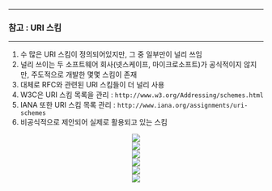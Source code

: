 -----
### 참고 : URI 스킴
-----
1. 수 많은 URI 스킴이 정의되어있지만, 그 중 일부만이 널리 쓰임
2. 널리 쓰이는 두 소프트웨어 회사(넷스케이프, 마이크로소프트)가 공식적이지 않지만, 주도적으로 개발한 몇몇 스킴이 존재
3. 대체로 RFC와 관련된 URI 스킴들이 더 널리 사용
4. W3C은 URI 스킴 목록을 관리 : ```http://www.w3.org/Addressing/schemes.html```
5. IANA 또한 URI 스킴 목록 관리 : ```http://www.iana.org/assignments/uri-schemes```
6. 비공식적으로 제안되어 실제로 활용되고 있는 스킴
<div align="center">
<img src="https://github.com/user-attachments/assets/2b314ea6-212b-4351-8d18-35eb9971c411">
</div>

<div align="center">
<img src="https://github.com/user-attachments/assets/c2b74ec3-b0da-4fb5-8cb1-06d029406419">
</div>

<div align="center">
<img src="https://github.com/user-attachments/assets/f82b24ac-dc86-49c3-9964-e6168404a16d">
</div>

<div align="center">
<img src="https://github.com/user-attachments/assets/6fd1ed24-749f-44a5-a6b1-85b06d97a114">
</div>

<div align="center">
<img src="https://github.com/user-attachments/assets/54150c8d-c9c6-4727-a0a5-d5a8a65e69d2">
</div>

<div align="center">
<img src="https://github.com/user-attachments/assets/2202a6ba-149c-4c96-85b1-3efbde6c32f5">
</div>
